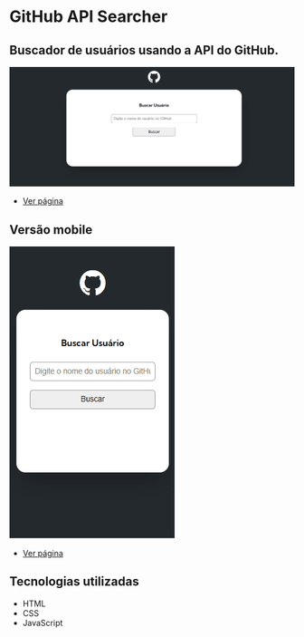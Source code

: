 # GitHub API Searcher
## Buscador de usuários usando a API do GitHub.


[<img src="src/img/desktop.gif" alt="Desktop">](https://kellysondias.github.io/github-searcher/)

- <a href="https://kellysondias.github.io/github-searcher/">Ver página</a>

## Versão mobile

[<img src="src/img/mobile.gif" alt="Mobile">](https://kellysondias.github.io/github-searcher/)

- <a href="https://kellysondias.github.io/github-searcher/">Ver página</a>

## Tecnologias utilizadas
- HTML
- CSS
- JavaScript
